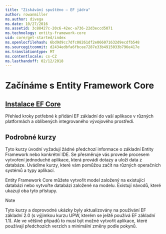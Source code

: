 ```yaml
---
title: "Získávání spuštěno – EF jádra"
author: rowanmiller
ms.author: divega
ms.date: 10/27/2016
ms.assetid: 3c88427c-20c6-42ec-a736-22d3eccd5071
ms.technology: entity-framework-core
uid: core/get-started/index
ms.openlocfilehash: 6bd9d9cc7dfc08261df2e066071632d9ecdfb548
ms.sourcegitcommit: d2434edbfa6fbcee7287e33b4915033b796e417e
ms.translationtype: MT
ms.contentlocale: cs-CZ
ms.lasthandoff: 02/12/2018
---
```

# <a name="getting-started-with-entity-framework-core"></a>Začínáme s Entity Framework Core

## <a name="installing-ef-coreinstallindexmd"></a>[Instalace EF Core](install/index.md)

Přehled kroky potřebné k přidání EF základní do vaší aplikace v různých platformách a oblíbených integrovaného vývojového prostředí.

## <a name="step-by-step-tutorials"></a>Podrobné kurzy

Tyto kurzy úvodní vyžadují žádné předchozí informace o základní Entity Framework nebo konkrétní IDE. Se přesměruje vás provede procesem vytvoření jednoduché aplikace, která provádí dotazy a uloží data z databáze. Uvádíme kurzy, které vám pomůžou začít na různých operačních systémů a typy aplikací.

Entity Framework Core můžete vytvořit model založený na existující databázi nebo vytvořte databázi založené na modelu. Existují návodů, které ukazují oba tyto přístupy.

> [!NOTE]  
> Tyto kurzy a doprovodné ukázky byly aktualizovány na používání EF základní 2.0 (s výjimkou kurzu UPW, kterém se ještě používá EF základní 1.1). Ale ve většině případů to musí být možné vytvořit aplikace, které používají předchozích verzích s minimální změny podle pokynů. 
